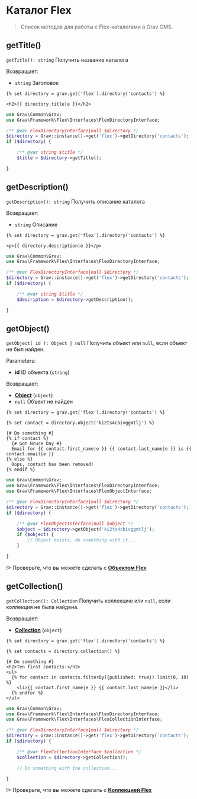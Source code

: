 # Каталог Flex

> Список методов для работы с Flex-каталогами в Grav CMS.

## getTitle()

`getTitle(): string` Получить название каталога

Возвращает:
- `string` Заголовок

<!-- tabs:start -->
<!-- tab:Twig-->
```twig
{% set directory = grav.get('flex').directory('contacts') %}

<h2>{{ directory.title|e }}</h2>
```
<!-- tabs:end -->
<!-- tab:PHP-->
```php
use Grav\Common\Grav;
use Grav\Framework\Flex\Interfaces\FlexDirectoryInterface;

/** @var FlexDirectoryInterface|null $directory */
$directory = Grav::instance()->get('flex')->getDirectory('contacts');
if ($directory) {

    /** @var string $title */
    $title = $directory->getTitle();

}
```
<!-- tabs:end -->

## getDescription()

`getDescription(): string` Получить описание каталога

Возвращает:
- `string` Описание

<!-- tabs:start -->
<!-- tab:Twig-->
```twig
{% set directory = grav.get('flex').directory('contacts') %}

<p>{{ directory.description|e }}</p>
```
<!-- tabs:end -->
<!-- tab:PHP-->
```php
use Grav\Common\Grav;
use Grav\Framework\Flex\Interfaces\FlexDirectoryInterface;

/** @var FlexDirectoryInterface|null $directory */
$directory = Grav::instance()->get('flex')->getDirectory('contacts');
if ($directory) {

    /** @var string $title */
    $description = $directory->getDescription();

}
```
<!-- tabs:end -->

## getObject()

`getObject( id ): Object | null` Получить объект или `null`, если объект не был найден.

Parameters:
- **id** ID объекта (`string`)

Возвращает:
- **[Object](/08.advanced/01.flex/02.using/04.object/index)** (`object`)
- `null` Объект не найден

<!-- tabs:start -->
<!-- tab:Twig-->
```twig
{% set directory = grav.get('flex').directory('contacts') %}

{% set contact = directory.object('ki2ts4cbivggmtlj') %}

{# Do something #}
{% if contact %}
  {# Got Bruce Day #}
  Email for {{ contact.first_name|e }} {{ contact.last_name|e }} is {{ contact.email|e }}
{% else %}
  Oops, contact has been removed!
{% endif %}
```
<!-- tabs:end -->
<!-- tab:PHP-->
```php
use Grav\Common\Grav;
use Grav\Framework\Flex\Interfaces\FlexDirectoryInterface;
use Grav\Framework\Flex\Interfaces\FlexObjectInterface;

/** @var FlexDirectoryInterface|null $directory */
$directory = Grav::instance()->get('flex')->getDirectory('contacts');
if ($directory) {

    /** @var FlexObjectInterface|null $object */
    $object = $directory->getObject('ki2ts4cbivggmtlj');
    if ($object) {
        // Object exists, do something with it...
    }

}
```
<!-- tabs:end -->

!> Проверьте, что вы можете сделать с **[Объектом Flex](/08.advanced/01.flex/02.using/04.object/index)**

## getCollection()

`getCollection(): Collection` Получить коллекцию или `null`, если коллекция не была найдена.

Возвращает:
- **[Collection](/08.advanced/01.flex/02.using/03.collection/index)** (`object`)

<!-- tabs:start -->
<!-- tab:Twig-->
```twig
{% set directory = grav.get('flex').directory('contacts') %}

{% set contacts = directory.collection() %}

{# Do something #}
<h2>Ten first contacts:</h2>
<ul>
  {% for contact in contacts.filterBy({published: true}).limit(0, 10) %}
    <li>{{ contact.first_name|e }} {{ contact.last_name|e }}</li>
  {% endfor %}
</ul>
```
<!-- tabs:end -->
<!-- tab:PHP-->
```php
use Grav\Common\Grav;
use Grav\Framework\Flex\Interfaces\FlexDirectoryInterface;
use Grav\Framework\Flex\Interfaces\FlexCollectionInterface;

/** @var FlexDirectoryInterface|null $directory */
$directory = Grav::instance()->get('flex')->getDirectory('contacts');
if ($directory) {

    /** @var FlexCollectionInterface $collection */
    $collection = $directory->getCollection();

    // Do something with the collection...

}
```
<!-- tabs:end -->

!> Проверьте, что вы можете сделать с **[Коллекцией Flex](/08.advanced/01.flex/02.using/03.collection/index)**
